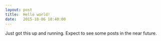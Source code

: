 ```yaml
---
layout: post
title:  Hello world!
date:   2015-10-06 10:40:00
---
```


Just got this up and running. Expect to see some posts in the near future.
